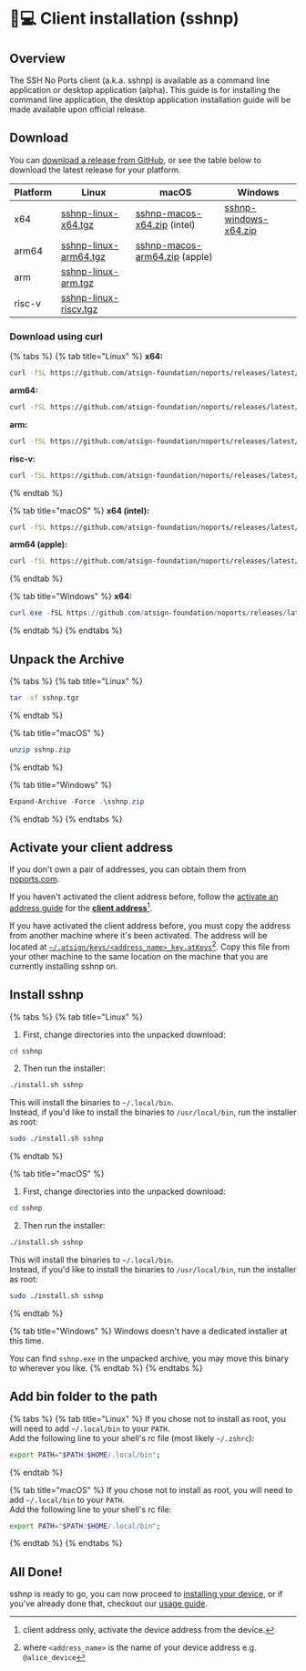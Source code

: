 # 👩💻 Client installation (sshnp)

## Overview

The SSH No Ports client (a.k.a. sshnp) is available as a command line application or desktop application (alpha). This guide is for installing the command line application, the desktop application installation guide will be made available upon official release.

## Download

You can [download a release from GitHub](https://github.com/atsign-foundation/noports/releases/), or see the table below to download the latest release for your platform.

| Platform | Linux                                                                                                                | macOS                                                                                                                        | Windows                                                                                                              |
| -------- | -------------------------------------------------------------------------------------------------------------------- | ---------------------------------------------------------------------------------------------------------------------------- | -------------------------------------------------------------------------------------------------------------------- |
| x64      | [sshnp-linux-x64.tgz](https://github.com/atsign-foundation/noports/releases/latest/download/sshnp-linux-x64.tgz)     | [sshnp-macos-x64.zip](https://github.com/atsign-foundation/noports/releases/latest/download/sshnp-macos-x64.zip) (intel)     | [sshnp-windows-x64.zip](https://github.com/atsign-foundation/noports/releases/latest/download/sshnp-windows-x64.zip) |
| arm64    | [sshnp-linux-arm64.tgz](https://github.com/atsign-foundation/noports/releases/latest/download/sshnp-linux-arm64.tgz) | [sshnp-macos-arm64.zip](https://github.com/atsign-foundation/noports/releases/latest/download/sshnp-macos-arm64.zip) (apple) |                                                                                                                      |
| arm      | [sshnp-linux-arm.tgz](https://github.com/atsign-foundation/noports/releases/latest/download/sshnp-linux-arm.tgz)     |                                                                                                                              |                                                                                                                      |
| risc-v   | [sshnp-linux-riscv.tgz](https://github.com/atsign-foundation/noports/releases/latest/download/sshnp-linux-riscv.tgz) |                                                                                                                              |                                                                                                                      |

### &#x20;Download using curl

{% tabs %}
{% tab title="Linux" %}
**x64:**

```sh
curl -fSL https://github.com/atsign-foundation/noports/releases/latest/download/sshnp-linux-x64.tgz -o sshnp.tgz
```

**arm64:**

```bash
curl -fSL https://github.com/atsign-foundation/noports/releases/latest/download/sshnp-linux-arm64.tgz -o sshnp.tgz
```

**arm:**

```bash
curl -fSL https://github.com/atsign-foundation/noports/releases/latest/download/sshnp-linux-arm.tgz -o sshnp.tgz
```

**risc-v:**

```bash
curl -fSL https://github.com/atsign-foundation/noports/releases/latest/download/sshnp-linux-riscv.tgz -o sshnp.tgz
```
{% endtab %}

{% tab title="macOS" %}
**x64 (intel):**

```bash
curl -fSL https://github.com/atsign-foundation/noports/releases/latest/download/sshnp-macos-x64.zip -o sshnp.zip
```

**arm64 (apple):**

```bash
curl -fSL https://github.com/atsign-foundation/noports/releases/latest/download/sshnp-macos-arm64.zip -o sshnp.zip
```
{% endtab %}

{% tab title="Windows" %}
**x64:**

```powershell
curl.exe -fSL https://github.com/atsign-foundation/noports/releases/latest/download/sshnp-windows-x64.zip -o sshnp.zip
```
{% endtab %}
{% endtabs %}

## Unpack the Archive

{% tabs %}
{% tab title="Linux" %}
```bash
tar -xf sshnp.tgz
```
{% endtab %}

{% tab title="macOS" %}
```bash
unzip sshnp.zip
```
{% endtab %}

{% tab title="Windows" %}
```powershell
Expand-Archive -Force .\sshnp.zip
```
{% endtab %}
{% endtabs %}

## Activate your client address

If you don't own a pair of addresses, you can obtain them from [noports.com](https://noports.com).

If you haven't activated the client address before, follow the [activate an address guide](activate-an-address-a.k.a.-atsign.md) for the [**client address**](#user-content-fn-1)[^1].

If you have activated the client address before, you must copy the address from another machine where it's been activated. The address will be located at [`~/.atsign/keys/<address_name>_key.atKeys`](#user-content-fn-2)[^2]. Copy this file from your other machine to the same location on the machine that you are currently installing sshnp on.

## Install sshnp

{% tabs %}
{% tab title="Linux" %}
1. First, change directories into the unpacked download:

```sh
cd sshnp
```

2. Then run the installer:

```sh
./install.sh sshnp
```

This will install the binaries to `~/.local/bin`.\
Instead, if you'd like to install the binaries to `/usr/local/bin`, run the installer as root:

```sh
sudo ./install.sh sshnp
```
{% endtab %}

{% tab title="macOS" %}
1. First, change directories into the unpacked download:

```sh
cd sshnp
```

2. Then run the installer:

```sh
./install.sh sshnp
```

This will install the binaries to `~/.local/bin`.\
Instead, if you'd like to install the binaries to `/usr/local/bin`, run the installer as root:

```sh
sudo ./install.sh sshnp
```
{% endtab %}

{% tab title="Windows" %}
Windows doesn't have a dedicated installer at this time.

You can find `sshnp.exe` in the unpacked archive, you may move this binary to wherever you like.
{% endtab %}
{% endtabs %}

## Add bin folder to the path

{% tabs %}
{% tab title="Linux" %}
If you chose not to install as root, you will need to add `~/.local/bin` to your `PATH`.\
Add the following line to your shell's rc file (most likely `~/.zshrc`):

```sh
export PATH="$PATH:$HOME/.local/bin";
```
{% endtab %}

{% tab title="macOS" %}
If you chose not to install as root, you will need to add `~/.local/bin` to your `PATH`.\
Add the following line to your shell's rc file:

```sh
export PATH="$PATH:$HOME/.local/bin";
```
{% endtab %}
{% endtabs %}

## All Done!

sshnp is ready to go, you can now proceed to [installing your device](device-installation-sshnpd.md), or if you've already done that, checkout our [usage guide](../usage-guide/basic-usage.md).

[^1]: client address only, activate the device address from the device.

[^2]: where `<address_name>` is the name of your device address e.g. `@alice_device`

